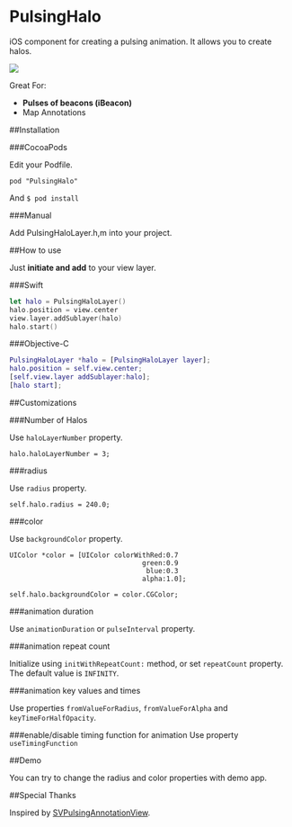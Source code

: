 PulsingHalo
===========

iOS component for creating a pulsing animation. It allows you to create halos.

![](demo_.gif)
                    
Great For:

- **Pulses of beacons (iBeacon)**
- Map Annotations

##Installation

###CocoaPods

Edit your Podfile.

````
pod "PulsingHalo"
````

And `$ pod install`

###Manual

Add PulsingHaloLayer.h,m into your project.

##How to use

Just **initiate and add** to your view layer.

###Swift

```swift.SomeViewController.swift
let halo = PulsingHaloLayer()
halo.position = view.center
view.layer.addSublayer(halo)
halo.start()
```

###Objective-C

```objc:SomeViewController.m
PulsingHaloLayer *halo = [PulsingHaloLayer layer];
halo.position = self.view.center;
[self.view.layer addSublayer:halo];
[halo start];
```




##Customizations

###Number of Halos

Use `haloLayerNumber` property.

```
halo.haloLayerNumber = 3;
```

###radius

Use `radius` property.

````
self.halo.radius = 240.0;
````

###color

Use `backgroundColor` property.

````
UIColor *color = [UIColor colorWithRed:0.7
                                 green:0.9
                                  blue:0.3
                                 alpha:1.0];

self.halo.backgroundColor = color.CGColor;
````

###animation duration

Use `animationDuration` or `pulseInterval` property.


###animation repeat count

Initialize using `initWithRepeatCount:` method, or set `repeatCount` property. The default value is `INFINITY`.


###animation key values and times

Use properties `fromValueForRadius`, `fromValueForAlpha` and `keyTimeForHalfOpacity`.

###enable/disable timing function for animation
Use property `useTimingFunction`

##Demo

You can try to change the radius and color properties with demo app.


##Special Thanks

Inspired by [SVPulsingAnnotationView](https://github.com/samvermette/SVPulsingAnnotationView).


